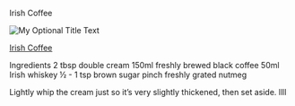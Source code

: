 Irish Coffee


![](coffee2.jpg "My Optional Title Text")

[Irish Coffee](http://stackabuse.com)

Ingredients
2 tbsp double cream
150ml freshly brewed black coffee
50ml Irish whiskey
½ - 1 tsp brown sugar
pinch freshly grated nutmeg

Lightly whip the cream just so it’s very slightly thickened, then set aside. llll

